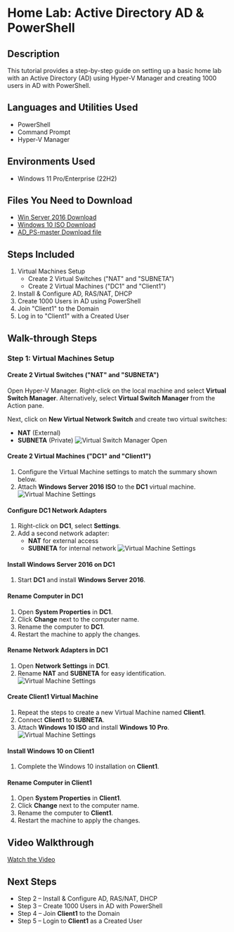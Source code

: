 # Home Lab: Active Directory AD & PowerShell 

## Description
This tutorial provides a step-by-step guide on setting up a basic home lab with an Active Directory (AD) using Hyper-V Manager and creating 1000 users in AD with PowerShell.

## Languages and Utilities Used
- PowerShell
- Command Prompt
- Hyper-V Manager

## Environments Used
- Windows 11 Pro/Enterprise (22H2)

## Files You Need to Download
- [Win Server 2016 Download](https://info.microsoft.com/ww-landing-windows-server-2016.html)
- [Windows 10 ISO Download](https://www.microsoft.com/en-us/software-download/windows10)
- [AD_PS-master Download file](https://github.com/EricGade/HomeLab-AD-Powershell/blob/main/AD_PS-master.zip)

## Steps Included
1. Virtual Machines Setup
    - Create 2 Virtual Switches ("NAT" and "SUBNETA")
    - Create 2 Virtual Machines ("DC1" and "Client1")
2. Install & Configure AD, RAS/NAT, DHCP
3. Create 1000 Users in AD using PowerShell
4. Join "Client1" to the Domain
5. Log in to "Client1" with a Created User

## Walk-through Steps

### Step 1: Virtual Machines Setup
#### Create 2 Virtual Switches ("NAT" and "SUBNETA")
Open Hyper-V Manager. Right-click on the local machine and select **Virtual Switch Manager**. Alternatively, select **Virtual Switch Manager** from the Action pane.

Next, click on **New Virtual Network Switch** and create two virtual switches:
- **NAT** (External)
- **SUBNETA** (Private)
![Virtual Switch Manager Open](https://imgur.com/6bGexoi.png)

#### Create 2 Virtual Machines ("DC1" and "Client1")
1. Configure the Virtual Machine settings to match the summary shown below.
2. Attach **Windows Server 2016 ISO** to the **DC1** virtual machine.
![Virtual Machine Settings](https://imgur.com/ZdZtpFk.png)

#### Configure DC1 Network Adapters
1. Right-click on **DC1**, select **Settings**.
2. Add a second network adapter:
    - **NAT** for external access
    - **SUBNETA** for internal network
![Virtual Machine Settings](https://imgur.com/BpG2ZDi.png)

#### Install Windows Server 2016 on DC1
1. Start **DC1** and install **Windows Server 2016**.

#### Rename Computer in DC1
1. Open **System Properties** in **DC1**.
2. Click **Change** next to the computer name.
3. Rename the computer to **DC1**.
4. Restart the machine to apply the changes.

#### Rename Network Adapters in DC1
1. Open **Network Settings** in **DC1**.
2. Rename **NAT** and **SUBNETA** for easy identification.
![Virtual Machine Settings](https://imgur.com/Tzwn4Dx.png)

#### Create Client1 Virtual Machine
1. Repeat the steps to create a new Virtual Machine named **Client1**.
2. Connect **Client1** to **SUBNETA**.
3. Attach **Windows 10 ISO** and install **Windows 10 Pro**.
![Virtual Machine Settings](https://imgur.com/rYM9hiw.png)

#### Install Windows 10 on Client1
1. Complete the Windows 10 installation on **Client1**.

#### Rename Computer in Client1
1. Open **System Properties** in **Client1**.
2. Click **Change** next to the computer name.
3. Rename the computer to **Client1**.
4. Restart the machine to apply the changes.

## Video Walkthrough
[Watch the Video](https://www.youtube.com/watch?v=dQw4w9WgXcQ)

## Next Steps
- Step 2 – Install & Configure AD, RAS/NAT, DHCP
- Step 3 – Create 1000 Users in AD with PowerShell
- Step 4 – Join **Client1** to the Domain
- Step 5 – Login to **Client1** as a Created User


